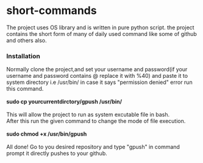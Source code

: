 # short-commands
The project uses  OS library and is written in pure python script.
the project contains the short form of many of daily used command like some of github and others also.<br>
<h3>Installation</h3>
  Normally clone the project,and set your username and password(if your username and password contains @ replace it with %40) and paste it to system directory i.e /usr/bin/ in case it says "permission denied" error
  run this command.<br><br>
   <strong>sudo cp  yourcurrentdirctory/gpush /usr/bin/</strong><br><br>
  This will allow the project to run as system excutable file in bash.<br>
  After this run the given command to change the mode of file execution.<br><br>
  <strong>sudo  chmod  +x  /usr/bin/gpush  </strong><br><br>
  All done!
  Go to you desired repository and type "gpush" in command prompt it directly pushes to your github.


